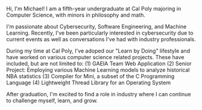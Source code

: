Hi, I'm Michael! I am a fifth-year undergraduate at Cal Poly majoring in Computer Science, with minors in philosophy and math.

I'm passionate about Cybersecurity, Software Engineering, and Machine Learning. Recently, I've been particularly interested in cybersecurity due to current events as well as conversations I've had with industry professionals. 

During my time at Cal Poly, I've adoped our "Learn by Doing" lifestyle and have worked on various computer science related projects. These have included, but are not limited to: 
  (1) GAEIA Team Web Application
  (2) Senior Project: Employing various Machine Learning models to analyze historical NBA statistics
  (3) Compiler for Mini, a subset of the C Programming Language
  (4) Lightweight Thread Library for an Operating System

After graduation, I'm excited to find a role in industry where I can continue to challenge myself, learn, and grow.
